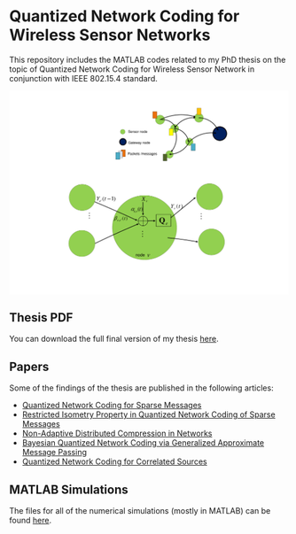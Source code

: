 # Quantized Network Coding for Wireless Sensor Networks
This repository includes the MATLAB codes related to my PhD thesis on the topic of Quantized Network Coding for Wireless Sensor Network in conjunction with IEEE 802.15.4 standard.

<img src="thesis/QNCdef.pdf" width="600" align="middle">

## Thesis PDF
You can download the full final version of my thesis [here](https://github.com/mnabaee/networkcoding/blob/master/thesis/thesis_.pdf).

## Papers
Some of the findings of the thesis are published in the following articles:
* [Quantized Network Coding for Sparse Messages](https://arxiv.org/pdf/1201.6271.pdf)
* [Restricted Isometry Property in Quantized Network Coding of Sparse Messages](https://arxiv.org/pdf/1203.1892v2.pdf)
* [Non-Adaptive Distributed Compression in Networks](https://arxiv.org/pdf/1301.5973.pdf)
* [Bayesian Quantized Network Coding via Generalized Approximate Message Passing](http://ieeexplore.ieee.org/document/6834995/)
* [Quantized Network Coding for Correlated Sources](http://link.springer.com/article/10.1186/1687-1499-2014-40/fulltext.html)


## MATLAB Simulations
The files for all of the numerical simulations (mostly in MATLAB) can be found [here](https://github.com/mnabaee/networkcoding/tree/master/matlab).
